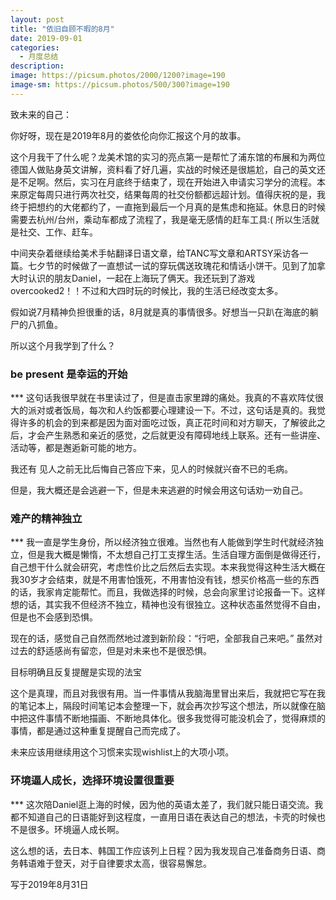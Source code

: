 ```yaml
---
layout: post
title: "依旧自顾不暇的8月"
date: 2019-09-01
categories:
  - 月度总结
description:
image: https://picsum.photos/2000/1200?image=190
image-sm: https://picsum.photos/500/300?image=190
---
```

致未来的自己：

你好呀，现在是2019年8月的娄依伦向你汇报这个月的故事。

这个月我干了什么呢？龙美术馆的实习的亮点第一是帮忙了浦东馆的布展和为两位德国人做贴身英文讲解，资料看了好几遍，实战的时候还是很尴尬，自己的英文还是不足啊。然后，实习在月底终于结束了，现在开始进入申请<!--break-->实习学分的流程。本来原定每周只进行两次社交，结果每周的社交份额都远超计划。值得庆祝的是，我终于把想约的大佬都约了，一直拖到最后一个月真的是焦虑和拖延。休息日的时候需要去杭州/台州，乘动车都成了流程了，我是毫无感情的赶车工具:( 所以生活就是社交、工作、赶车。

中间夹杂着继续给美术手帖翻译日语文章，给TANC写文章和ARTSY采访各一篇。七夕节的时候做了一直想试一试的穿玩偶送玫瑰花和情话小饼干。见到了加拿大时认识的朋友Daniel，一起在上海玩了俩天。我还玩到了游戏overcooked2！！不过和大四时玩的时候比，我的生活已经改变太多。

假如说7月精神负担很重的话，8月就是真的事情很多。好想当一只趴在海底的躺尸的八抓鱼。

所以这个月我学到了什么？

<h3>be present 是幸运的开始</h3>
***
这句话我很早就在书里读过了，但是直击家里蹲的痛处。我真的不喜欢阵仗很大的派对或者饭局，每次和人约饭都要心理建设一下。不过，这句话是真的。我觉得许多的机会的到来都是因为面对面吃过饭，真正花时间和对方聊天，了解彼此之后，才会产生熟悉和亲近的感觉，之后就更没有障碍地线上联系。还有一些讲座、活动等，都是邂逅新可能的地方。

我还有 见人之前无比后悔自己答应下来，见人的时候就兴奋不已的毛病。

但是，我大概还是会逃避一下，但是未来逃避的时候会用这句话劝一劝自己。

<h3>难产的精神独立</h3>
***
我一直是学生身份，所以经济独立很难。当然也有人能做到学生时代就经济独立，但是我大概是懒惰，不太想自己打工支撑生活。生活自理方面倒是做得还行，自己想干什么就会研究，考虑性价比之后然后去实现。本来我觉得这种生活大概在我30岁才会结束，就是不用害怕饿死，不用害怕没有钱，想买价格高一些的东西的话，我家肯定能帮忙。而且，我做选择的时候，总会向家里讨论报备一下。这样想的话，其实我不但经济不独立，精神也没有很独立。这种状态虽然觉得不自由，但是也不会感到恐惧。

现在的话，感觉自己自然而然地过渡到新阶段：“行吧，全部我自己来吧。” 虽然对过去的舒适感尚有留恋，但是对未来也不是很恐惧。

目标明确且反复提醒是实现的法宝

这个是真理，而且对我很有用。当一件事情从我脑海里冒出来后，我就把它写在我的笔记本上，隔段时间笔记本会整理一下，就会再次抄写这个想法，所以就像在脑中把这件事情不断地描画、不断地具体化。很多我觉得可能没机会了，觉得麻烦的事情，都是通过这种重复提醒自己而完成了。

未来应该用继续用这个习惯来实现wishlist上的大项小项。


<h3>环境逼人成长，选择环境设置很重要</h3>
***
这次陪Daniel逛上海的时候，因为他的英语太差了，我们就只能日语交流。我都不知道自己的日语能好到这程度，一直用日语在表达自己的想法，卡壳的时候也不是很多。环境逼人成长啊。

这么想的话，去日本、韩国工作应该列上日程？因为我发现自己准备商务日语、商务韩语难于登天，对于自律要求太高，很容易懈怠。

写于2019年8月31日